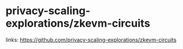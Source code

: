 # privacy-scaling-explorations/zkevm-circuits

links:
https://github.com/privacy-scaling-explorations/zkevm-circuits